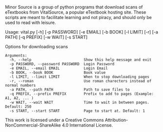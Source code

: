 Minor Source is a group of python programs that download scans of eTextbooks from VitalSource, a popular eTextbook hosting site. These scripts are meant to facilitate learning and not piracy, and should only be used to read with leisure. 

Usage: vital.py [-h] [-p PASSWORD] [-e EMAIL] [-b BOOK] [-l LIMIT] [-r] [-a PATH] [-q PREFIX] [-w WAIT] [-s START]

Options for downloading scans
```
Arguments:
  -h, --help            			Show this help message and exit 
  -p PASSWORD, --password PASSWORD	Login Password 
  -e EMAIL, --email EMAIL			Login Email 
  -b BOOK, --book BOOK  			Book value 
  -l LIMIT, --limit LIMIT			When to stop downloading pages 
  -r, --roman           			Use roman charecters instead of normal numbers 
  -a PATH, --path PATH  			Path to save files to 
  -q PREFIX, --prefix PREFIX		Prefix to add to pages (Example: A1, A2, ... ) 
  -w WAIT, --wait WAIT  			Time to wait in between pages. Default: 250
  -s START, --start START			Page to start at. Default: 1 
```
This work is licensed under a Creative Commons Attribution-NonCommercial-ShareAlike 4.0 International License.
